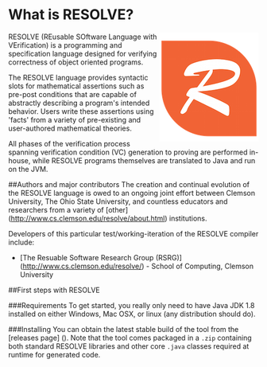 What is RESOLVE?
==============

<img align="right" src="compiler/resources/resolve_logo.png"/>

RESOLVE (REusable SOftware Language with VErification) is a programming and
specification language designed for verifying correctness of object oriented
programs.

The RESOLVE language provides syntactic slots for mathematical assertions such
as pre-post conditions that are capable of abstractly describing a program's
intended behavior. Users write these assertions using 'facts' from a variety
of pre-existing and user-authored mathematical theories.

All phases of the verification process spanning verification condition (VC)
generation to proving are performed in-house, while RESOLVE programs themselves
are translated to Java and run on the JVM.

##Authors and major contributors
The creation and continual evolution of the RESOLVE language is owed to an
ongoing joint effort between Clemson University, The Ohio State University, and
countless educators and researchers from a variety of [other]
(http://www.cs.clemson.edu/resolve/about.html) institutions.

Developers of this particular test/working-iteration of the RESOLVE compiler
include:

* [The Resuable Software Research Group (RSRG)]
(http://www.cs.clemson.edu/resolve/) - School of Computing, Clemson University

##First steps with RESOLVE

###Requirements
To get started, you really only need to have Java JDK 1.8 installed on either
Windows, Mac OSX, or linux (any distribution should do).

###Installing
You can obtain the latest stable build of the tool from the [releases page]
(). Note that the tool comes packaged in a `.zip` containing both standard
RESOLVE libraries and other core `.java` classes required at runtime for
generated code.

